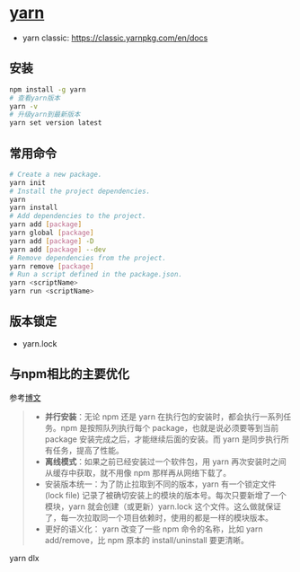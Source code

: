# [yarn](https://yarnpkg.com/)

* yarn classic: https://classic.yarnpkg.com/en/docs

## 安装
```bash
npm install -g yarn
# 查看yarn版本
yarn -v
# 升级yarn到最新版本
yarn set version latest
```

## 常用命令
```bash
# Create a new package.
yarn init
# Install the project dependencies.
yarn
yarn install
# Add dependencies to the project.
yarn add [package]
yarn global [package]
yarn add [package] -D
yarn add [package] --dev
# Remove dependencies from the project.
yarn remove [package]
# Run a script defined in the package.json.
yarn <scriptName>
yarn run <scriptName>
```
## 版本锁定
* yarn.lock

## 与npm相比的主要优化
参考[博文](https://segmentfault.com/a/1190000039684460)

>*  **并行安装**：无论 npm 还是 yarn 在执行包的安装时，都会执行一系列任务。npm 是按照队列执行每个 package，也就是说必须要等到当前 package 安装完成之后，才能继续后面的安装。而 yarn 是同步执行所有任务，提高了性能。
>* **离线模式**：如果之前已经安装过一个软件包，用 yarn 再次安装时之间从缓存中获取，就不用像 npm 那样再从网络下载了。
>* 安装版本统一：为了防止拉取到不同的版本，yarn 有一个锁定文件 (lock file) 记录了被确切安装上的模块的版本号。每次只要新增了一个模块，yarn 就会创建（或更新）yarn.lock 这个文件。这么做就保证了，每一次拉取同一个项目依赖时，使用的都是一样的模块版本。
>* 更好的语义化： yarn 改变了一些 npm 命令的名称，比如 yarn add/remove，比 npm 原本的 install/uninstall 要更清晰。


yarn dlx
